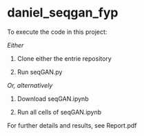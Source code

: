# daniel_seqgan_fyp

To execute the code in this project:

*Either*

1) Clone either the entrie repository

2) Run seqGAN.py

*Or, alternatively* 

1) Download seqGAN.ipynb

2) Run all cells of seqGAN.ipynb


For further details and results, see Report.pdf
